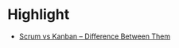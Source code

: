 # Highlight
+ [Scrum vs Kanban – Difference Between Them](https://www.guru99.com/scrum-vs-kanban.html)